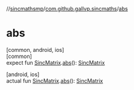 //[sincmathsmp](../../index.md)/[com.github.gallvp.sincmaths](index.md)/[abs](abs.md)

# abs

[common, android, ios]\
[common]\
expect fun [SincMatrix](-sinc-matrix/index.md).[abs](abs.md)(): [SincMatrix](-sinc-matrix/index.md)

[android, ios]\
actual fun [SincMatrix](-sinc-matrix/index.md).[abs](abs.md)(): [SincMatrix](-sinc-matrix/index.md)
